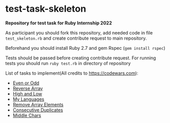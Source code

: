 # test-task-skeleton
**Repository for test task for Ruby Internship 2022**

As participant you should fork this repository, add needed code in file `test_skeleton.rb` and create contribute request to main repository.

Beforehand you should install Ruby 2.7 and gem Rspec (`gem install rspec`)

Tests should be passed before creating contribute request. For running tests you should run `ruby test.rb` in directory of repository

List of tasks to implement(All credits to https://codewars.com):
* [Even or Odd](https://github.com/Murchibik/test-task-skeleton/blob/main/test_skeleton.rb#L12)
* [Reverse Array](https://github.com/Murchibik/test-task-skeleton/blob/main/test_skeleton.rb#L23)
* [High and Low](https://github.com/Murchibik/test-task-skeleton/blob/main/test_skeleton.rb#L38)
* [My Languages](https://github.com/Murchibik/test-task-skeleton/blob/main/test_skeleton.rb#L51)
* [Remove Array Elements](https://github.com/Murchibik/test-task-skeleton/blob/main/test_skeleton.rb#L64)
* [Consecutive Duplicates](https://github.com/Murchibik/test-task-skeleton/blob/main/test_skeleton.rb#L74)
* [Middle Chars](https://github.com/Murchibik/test-task-skeleton/blob/main/test_skeleton.rb#L92)
